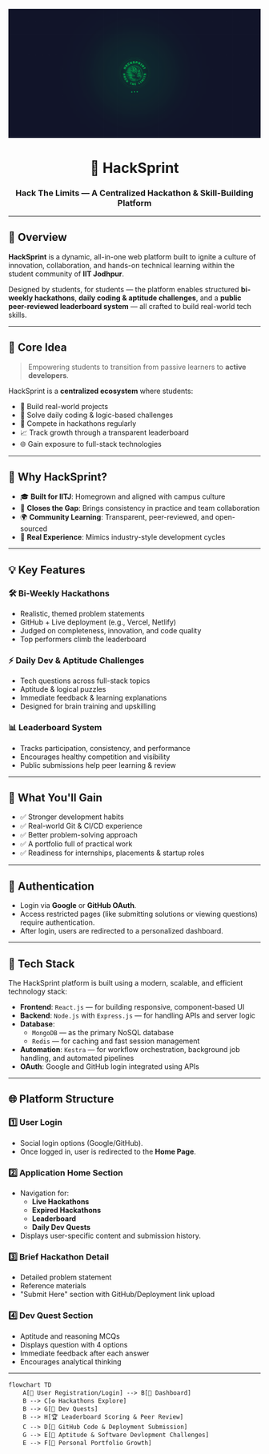 <p align="center">
  <img src="/frontend/hack-sprint/src/assets/readme.png" alt="HackSprint Logo" width="800"/>
</p>

<h1 align="center">🚀 HackSprint</h1>
<h3 align="center">Hack The Limits — A Centralized Hackathon & Skill-Building Platform</h3>

---

## 📌 Overview

**HackSprint** is a dynamic, all-in-one web platform built to ignite a culture of innovation, collaboration, and hands-on technical learning within the student community of **IIT Jodhpur**.

Designed by students, for students — the platform enables structured **bi-weekly hackathons**, **daily coding & aptitude challenges**, and a **public peer-reviewed leaderboard system** — all crafted to build real-world tech skills.

---

## 🧠 Core Idea

> Empowering students to transition from passive learners to **active developers**.

HackSprint is a **centralized ecosystem** where students:
- 🚧 Build real-world projects
- 🧩 Solve daily coding & logic-based challenges
- 🔁 Compete in hackathons regularly
- 📈 Track growth through a transparent leaderboard
- 🌐 Gain exposure to full-stack technologies

---

## 🎯 Why HackSprint?

- 🎓 **Built for IITJ**: Homegrown and aligned with campus culture
- 🔄 **Closes the Gap**: Brings consistency in practice and team collaboration
- 🌍 **Community Learning**: Transparent, peer-reviewed, and open-sourced
- 🧠 **Real Experience**: Mimics industry-style development cycles

---

## 💡 Key Features

### 🛠️ Bi-Weekly Hackathons
- Realistic, themed problem statements
- GitHub + Live deployment (e.g., Vercel, Netlify)
- Judged on completeness, innovation, and code quality
- Top performers climb the leaderboard

### ⚡ Daily Dev & Aptitude Challenges
- Tech questions across full-stack topics
- Aptitude & logical puzzles
- Immediate feedback & learning explanations
- Designed for brain training and upskilling

### 📊 Leaderboard System
- Tracks participation, consistency, and performance
- Encourages healthy competition and visibility
- Public submissions help peer learning & review

---

## 🌱 What You'll Gain

- ✅ Stronger development habits
- ✅ Real-world Git & CI/CD experience
- ✅ Better problem-solving approach
- ✅ A portfolio full of practical work
- ✅ Readiness for internships, placements & startup roles

---

## 🔐 Authentication

- Login via **Google** or **GitHub OAuth**.
- Access restricted pages (like submitting solutions or viewing questions) require authentication.
- After login, users are redirected to a personalized dashboard.

---

## 🧪 Tech Stack

The HackSprint platform is built using a modern, scalable, and efficient technology stack:

- **Frontend**: `React.js` — for building responsive, component-based UI  
- **Backend**: `Node.js` with `Express.js` — for handling APIs and server logic  
- **Database**:
  - `MongoDB` — as the primary NoSQL database  
  - `Redis` — for caching and fast session management  
- **Automation**: `Kestra` — for workflow orchestration, background job handling, and automated pipelines  
- **OAuth**: Google and GitHub login integrated using APIs  

---

## 🌐 Platform Structure

### 1️⃣ **User Login**
- Social login options (Google/GitHub).
- Once logged in, user is redirected to the **Home Page**.

### 2️⃣ **Application Home Section**
- Navigation for:
  - **Live Hackathons**
  - **Expired Hackathons**
  - **Leaderboard**
  - **Daily Dev Quests**
- Displays user-specific content and submission history.

### 3️⃣ **Brief Hackathon Detail**
- Detailed problem statement
- Reference materials
- "Submit Here" section with GitHub/Deployment link upload

### 4️⃣ **Dev Quest Section**
- Aptitude and reasoning MCQs
- Displays question with 4 options
- Immediate feedback after each answer
- Encourages analytical thinking
  
---

```mermaid
flowchart TD
    A[👤 User Registration/Login] --> B[📅 Dashboard]
    B --> C[⚙️ Hackathons Explore]
    B --> G[🧠 Dev Quests]
    B --> H[🏆 Leaderboard Scoring & Peer Review]
    C --> D[🔗 GitHub Code & Deployment Submission]
    G --> E[🧪 Aptitude & Software Devlopment Challenges]
    E --> F[🧳 Personal Portfolio Growth]
